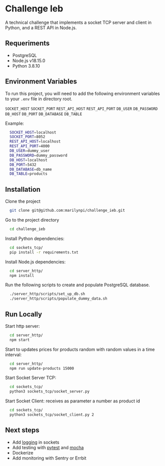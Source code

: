 # Challenge Ieb

A technical challenge that implements a socket TCP server and client in Python, and a REST API in Node.js.

## Requeriments

- PostgreSQL
- Node.js v18.15.0
- Python 3.8.10


## Environment Variables

To run this project, you will need to add the following environment variables to your `.env` file in directory root.

`SOCKET_HOST`
`SOCKET_PORT`
`REST_API_HOST`
`REST_API_PORT`
`DB_USER`
`DB_PASSWORD`
`DB_HOST`
`DB_PORT`
`DB_DATABASE`
`DB_TABLE` 

Example: 
```bash
  SOCKET_HOST=localhost
  SOCKET_PORT=8052
  REST_API_HOST=localhost
  REST_API_PORT=4000
  DB_USER=dummy_user
  DB_PASSWORD=dummy_password
  DB_HOST=localhost
  DB_PORT=5432
  DB_DATABASE=db_name
  DB_TABLE=products
```

## Installation

Clone the project

```bash
  git clone git@github.com:marilynpi/challenge_ieb.git
```

Go to the project directory

```bash
  cd challenge_ieb
```

Install Python dependencies:

```bash
  cd sockets_tcp/
  pip install -r requirements.txt
```
Install Node.js dependencies:
```bash
  cd server_http/
  npm install
```

Run the following scripts to create and populate PostgreSQL database. 

```bash
  ./server_http/scripts/set_up_db.sh
  ./server_http/scripts/populate_dummy_data.sh
```

## Run Locally

Start http server:

```bash
  cd server_http/
  npm start
```

Start to updates prices for products random with random values in a time interval:

```bash
  cd server_http/
  npm run update-products 15000
```

Start Socket Server TCP:

```bash
  cd sockets_tcp/
  python3 sockets_tcp/socket_server.py
```

Start Socket Client: receives as parameter a number as product id

```bash
  cd sockets_tcp/
  python3 sockets_tcp/socket_client.py 2

```
## Next steps

- Add [logging](https://docs.python.org/3/howto/logging.html) in sockets
- Add testing with [pytest](https://docs.pytest.org/en/7.2.x/) and [mocha](https://mochajs.org/)
- Dockerize
- Add monitoring with Sentry or Errbit